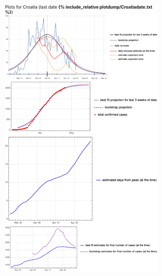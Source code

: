 Plots for Croatia (last date **{% include_relative plotdump/Croatiadate.txt %}**)
![](plotdump/Croatiagraf.png)
![](plotdump/Croatialoggraf.png)
![](plotdump/Croatiadfgraf.png)
![](plotdump/Croatiafinalplot.png)